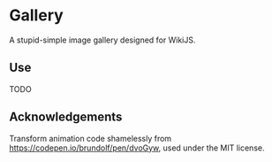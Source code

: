 # Gallery
A stupid-simple image gallery designed for WikiJS.

## Use
TODO

## Acknowledgements
Transform animation code shamelessly from <https://codepen.io/brundolf/pen/dvoGyw>, used under the MIT license.
